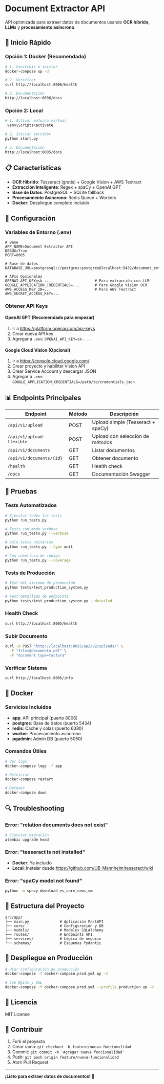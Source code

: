 # Document Extractor API

API optimizada para extraer datos de documentos usando **OCR híbrido**, **LLMs** y **procesamiento asíncrono**.

## 🚀 Inicio Rápido

### Opción 1: Docker (Recomendado)

```bash
# 1. Construir e iniciar
docker-compose up -d

# 2. Verificar
curl http://localhost:8006/health

# 3. Documentación
http://localhost:8006/docs
```

### Opción 2: Local

```bash
# 1. Activar entorno virtual
.venv\Scripts\activate

# 2. Iniciar servidor
python start.py

# 3. Documentación
http://localhost:8005/docs
```

## 📋 Características

- **OCR Híbrido**: Tesseract (gratis) + Google Vision + AWS Textract
- **Extracción Inteligente**: Regex + spaCy + OpenAI GPT
- **Base de Datos**: PostgreSQL + SQLite fallback
- **Procesamiento Asíncrono**: Redis Queue + Workers
- **Docker**: Despliegue completo incluido

## 🔧 Configuración

### Variables de Entorno (.env)

```env
# Base
APP_NAME=Document Extractor API
DEBUG=True
PORT=8005

# Base de datos
DATABASE_URL=postgresql://postgres:postgres@localhost:5432/document_extractor

# APIs Opcionales
OPENAI_API_KEY=sk-...                    # Para extracción con LLM
GOOGLE_APPLICATION_CREDENTIALS=...       # Para Google Vision OCR
AWS_ACCESS_KEY_ID=...                    # Para AWS Textract
AWS_SECRET_ACCESS_KEY=...
```

### Obtener API Keys

#### OpenAI GPT (Recomendado para empezar)
1. Ir a https://platform.openai.com/api-keys
2. Crear nueva API key
3. Agregar a `.env`: `OPENAI_API_KEY=sk-...`

#### Google Cloud Vision (Opcional)
1. Ir a https://console.cloud.google.com/
2. Crear proyecto y habilitar Vision API
3. Crear Service Account y descargar JSON
4. Agregar a `.env`: `GOOGLE_APPLICATION_CREDENTIALS=/path/to/credentials.json`

## 📊 Endpoints Principales

| Endpoint | Método | Descripción |
|----------|--------|-------------|
| `/api/v1/upload` | POST | Upload simple (Tesseract + spaCy) |
| `/api/v1/upload-flexible` | POST | Upload con selección de métodos |
| `/api/v1/documents` | GET | Listar documentos |
| `/api/v1/documents/{id}` | GET | Obtener documento |
| `/health` | GET | Health check |
| `/docs` | GET | Documentación Swagger |

## 🧪 Pruebas

### Tests Automatizados
```bash
# Ejecutar todos los tests
python run_tests.py

# Tests con modo verbose
python run_tests.py --verbose

# Solo tests unitarios
python run_tests.py --type unit

# Con cobertura de código
python run_tests.py --coverage
```

### Tests de Producción
```bash
# Test del sistema de producción
python tests/test_production_system.py

# Test detallado de endpoints
python tests/test_production_system.py --detailed
```

### Health Check
```bash
curl http://localhost:8005/health
```

### Subir Documento
```bash
curl -X POST "http://localhost:8005/api/v2/uploads/" \
  -F "file=@documento.pdf" \
  -F "document_type=factura"
```

### Verificar Sistema
```bash
curl http://localhost:8005/info
```

## 🐳 Docker

### Servicios Incluidos
- **app**: API principal (puerto 8006)
- **postgres**: Base de datos (puerto 5434)
- **redis**: Cache y colas (puerto 6380)
- **worker**: Procesamiento asíncrono
- **pgadmin**: Admin DB (puerto 5050)

### Comandos Útiles
```bash
# Ver logs
docker-compose logs -f app

# Reiniciar
docker-compose restart

# Detener
docker-compose down
```

## 🔍 Troubleshooting

### Error: "relation documents does not exist"
```bash
# Ejecutar migración
alembic upgrade head
```

### Error: "tesseract is not installed"
- **Docker**: Ya incluido
- **Local**: Instalar desde https://github.com/UB-Mannheim/tesseract/wiki

### Error: "spaCy model not found"
```bash
python -m spacy download es_core_news_sm
```

## 📁 Estructura del Proyecto

```
src/app/
├── main.py              # Aplicación FastAPI
├── core/                # Configuración y DB
├── models/              # Modelos SQLAlchemy
├── routes/              # Endpoints API
├── services/            # Lógica de negocio
└── schemas/             # Esquemas Pydantic
```

## 🚀 Despliegue en Producción

```bash
# Usar configuración de producción
docker-compose -f docker-compose.prod.yml up -d

# Con Nginx y SSL
docker-compose -f docker-compose.prod.yml --profile production up -d
```

## 📄 Licencia

MIT License

## 🤝 Contribuir

1. Fork el proyecto
2. Crear rama: `git checkout -b feature/nueva-funcionalidad`
3. Commit: `git commit -m 'Agregar nueva funcionalidad'`
4. Push: `git push origin feature/nueva-funcionalidad`
5. Abrir Pull Request

---

**¡Listo para extraer datos de documentos! 🎉**